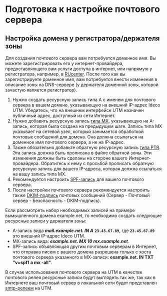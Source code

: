 # Подготовка к настройке почтового сервера

## Настройка домена у регистратора/держателя зоны

Для создания почтового сервера вам потребуется доменное имя. Вы можете зарегистрировать его у интернет-провайдера, предоставляющего вам услуги доступа в интернет, или напрямую у регистратора, например, в [RUcenter](http://nic.ru/). После того как вы зарегистрируете доменное имя, вам потребуется внести изменения в описание зоны на DNS-сервере \(у держателя доменной зоны, которой зачастую является регистратор\).

1. Нужно создать ресурсную запись типа А с именем для почтового сервера в вашем домене, указывающую на внешний IP-адрес Ideco UTM. Убедитесь, что на внешнем интерфейсе UTM назначен публичный адрес, доступный из сети Интернет.
2. Нужно добавить ресурсную запись [типа MX](https://ru.wikipedia.org/wiki/%D0%97%D0%B0%D0%BF%D0%B8%D1%81%D1%8C_MX), указывающую на A-запись, которая была создана на предыдущем шаге. Запись типа MX указывает на сетевой узел, который занимается обработкой почтовых сообщений для домена. Она должна ссылаться на доменное имя почтового сервера, а не на IP-адрес.
3. Также обязательно добавьте обратную ресурсную запись [типа PTR](https://ru.wikipedia.org/wiki/%D0%9E%D0%B1%D1%80%D0%B0%D1%82%D0%BD%D1%8B%D0%B9_%D0%B7%D0%B0%D0%BF%D1%80%D0%BE%D1%81_DNS). Эта запись должна быть прописана в файле обратной зоны. Эти изменения должны быть сделаны на стороне вашего Интернет-провайдера. Обратитесь к нему с просьбой прописать обратную ресурсную запись для вашего IP-адреса, которая должна ссылаться на вашу запись типа MX.
4. Рекомендуется настроить [SPF-запись](https://www.reg.ru/support/pochta_general/pochta-reg-ru/nastroyka-spf-ptr-i-dkim-zapisey/kak-nastroit-spf-zapis) для вашего почтового сервера.
5. После настройки почтового сервера рекомендуется настроить также [DKIM-подпись](https://ru.wikipedia.org/wiki/DomainKeys_Identified_Mail) почтовых сообщений \(Сервер - Почтовый сервер - Безопасность - DKIM-подпись\).

Если рассмотреть набор необходимых записей на примере вымышленного домена example.net, то необходимо создать следующие ресурсные записи у держателя зоны:

* А-запись вида _**mail.example.net. IN A**_ **`23.45.67.89`**, где **`23.45.67.89`** это внешний IP-адрес Ideco UTM.
* MX-запись вида: _**example.net. MX 10 mx.example.net**_.
* SPF-запись объявляющая другим почтовым серверам в Интернет, что отправка писем с вашего домена разрешена только с хоста почтового сервера указанного в MX-записи: **example.net. IN TXT "v=spf1 a mx -all"**. 

В случае использования почтового сервера на UTM в качестве почтового релея ресурсные записи будут выглядеть так же, так как в Интернете ваш почтовый сервер в локальной сети будет представлен [smtp-релеем](../../publishing-resources/config-mail-relay-to-publish-on-a-local-network.md) на UTM.

